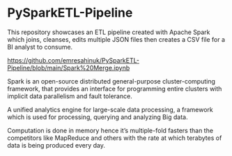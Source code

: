 # PySparkETL-Pipeline
This repository showcases an ETL pipeline created with Apache Spark which joins, cleanses, edits multiple JSON files then creates a CSV file for a BI analyst to consume. 

https://github.com/emresahinuk/PySparkETL-Pipeline/blob/main/Spark%20Merge.ipynb

Spark is an open-source distributed general-purpose cluster-computing framework, that provides an interface for programming entire clusters with implicit data parallelism and fault tolerance.

A unified analytics engine for large-scale data processing, a framework which is used for processing, querying and analyzing Big data.

Computation is done in memory hence it’s multiple-fold fasters than the competitors like MapReduce and others with the rate at which terabytes of data is being produced every day.
